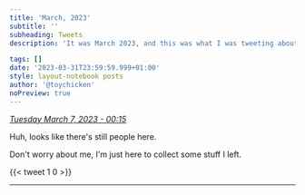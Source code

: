 ```yaml
---
title: 'March, 2023'
subtitle: ''
subheading: Tweets
description: 'It was March 2023, and this was what I was tweeting about...'

tags: []
date: '2023-03-31T23:59:59.999+01:00'
style: layout-notebook posts
author: '@toychicken'
noPreview: true
---
```


<p><a id="1632897735476011010" href="#1632897735476011010"><em title="2023-03-07T00:15:32.000+00:00">Tuesday March 7, 2023 - 00:15</em></a></p>
      
Huh, looks like there's still people here. 

Don't worry about me, I'm just here to collect some stuff I left.

{{< tweet 1 0 >}}

---
